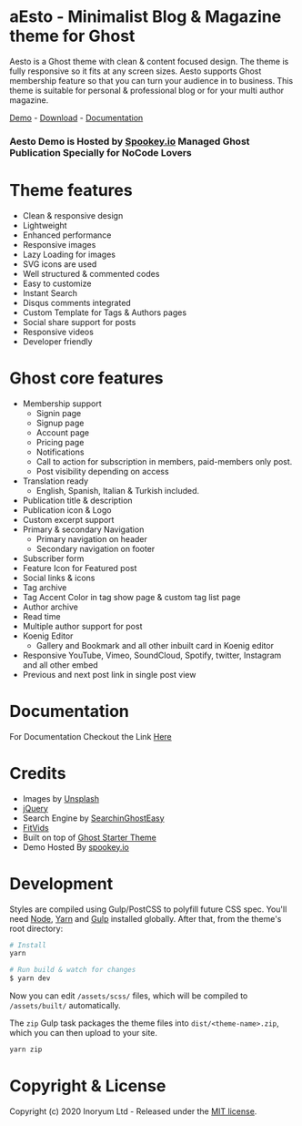 # aEsto - Minimalist Blog & Magazine theme for Ghost

Aesto is a Ghost theme with clean & content focused design. The theme is fully responsive so it fits at any screen sizes. Aesto supports Ghost membership feature so that you can turn your audience in to business. This theme is suitable for personal & professional blog or for your multi author magazine.

[Demo](https://aesto.inoryum.com) - [Download](https://github.com/Inoryum-Ltd/aesto/releases) - [Documentation](https://inoryum.com/docs/aesto) 


### Aesto Demo is Hosted by [Spookey.io](https://spookey.io) Managed Ghost Publication Specially for NoCode Lovers



# Theme features

*   Clean & responsive design
*   Lightweight
*   Enhanced performance
*   Responsive images
*   Lazy Loading for images
*   SVG icons are used
*   Well structured & commented codes
*   Easy to customize
*   Instant Search
*   Disqus comments integrated
*   Custom Template for Tags & Authors pages
*   Social share support for posts
*   Responsive videos
*   Developer friendly



# Ghost core features

*   Membership support  
    - Signin page  
    - Signup page  
    - Account page  
    - Pricing page  
    - Notifications  
    - Call to action for subscription in members, paid-members only post.  
    - Post visibility depending on access
*   Translation ready  
    - English, Spanish, Italian & Turkish included.
*   Publication title & description
*   Publication icon & Logo
*   Custom excerpt support
*   Primary & secondary Navigation  
    - Primary navigation on header  
    - Secondary navigation on footer
*   Subscriber form
*   Feature Icon for Featured post
*   Social links & icons
*   Tag archive
*   Tag Accent Color in tag show page & custom tag list page
*   Author archive
*   Read time
*   Multiple author support for post
*   Koenig Editor  
    - Gallery and Bookmark and all other inbuilt card in Koenig editor
*   Responsive YouTube, Vimeo, SoundCloud, Spotify, twitter, Instagram and all other embed
*   Previous and next post link in single post view

# Documentation 

For Documentation Checkout the Link [Here](https://inoryum.com/docs/aesto)

# Credits

*   Images by [Unsplash](https://unsplash.com/)
*   [jQuery](https://jquery.com/)
*   Search Engine by [SearchinGhostEasy](https://github.com/gmfmi/searchinghost-easy)
*   [FitVids](http://fitvidsjs.com/)
*   Built on top of [Ghost Starter Theme](https://github.com/TryGhost/Starter)
*   Demo Hosted By [spookey.io](https://spookey.io)




# Development

Styles are compiled using Gulp/PostCSS to polyfill future CSS spec. You'll need [Node](https://nodejs.org/), [Yarn](https://yarnpkg.com/) and [Gulp](https://gulpjs.com) installed globally. After that, from the theme's root directory:

```bash
# Install
yarn

# Run build & watch for changes
$ yarn dev
```

Now you can edit `/assets/scss/` files, which will be compiled to `/assets/built/` automatically.

The `zip` Gulp task packages the theme files into `dist/<theme-name>.zip`, which you can then upload to your site.

```bash
yarn zip
```



# Copyright & License

Copyright (c) 2020 Inoryum Ltd - Released under the [MIT license](LICENSE).
